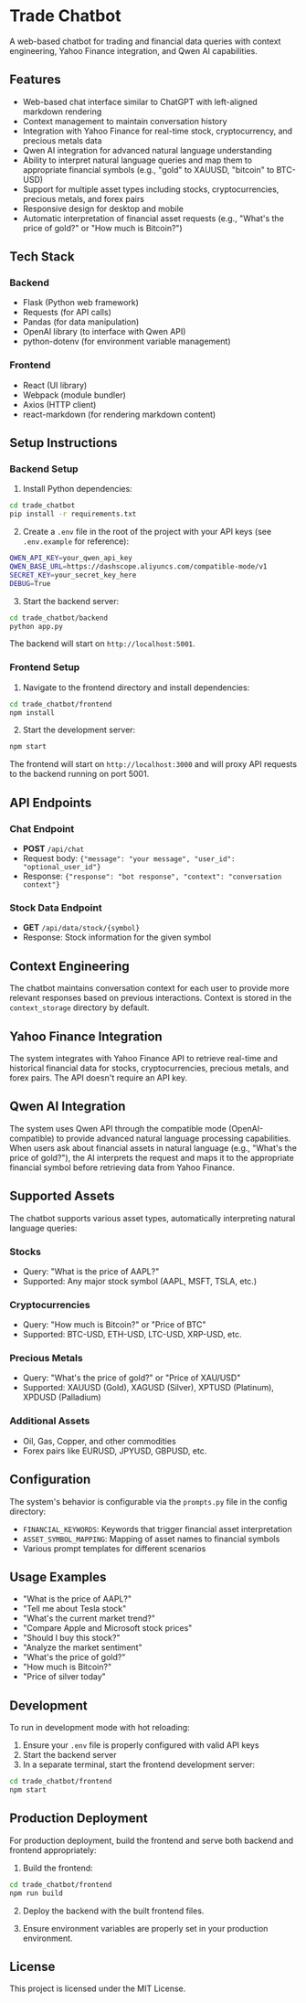 # Trade Chatbot

A web-based chatbot for trading and financial data queries with context engineering, Yahoo Finance integration, and Qwen AI capabilities.

## Features

- Web-based chat interface similar to ChatGPT with left-aligned markdown rendering
- Context management to maintain conversation history
- Integration with Yahoo Finance for real-time stock, cryptocurrency, and precious metals data
- Qwen AI integration for advanced natural language understanding
- Ability to interpret natural language queries and map them to appropriate financial symbols (e.g., "gold" to XAUUSD, "bitcoin" to BTC-USD)
- Support for multiple asset types including stocks, cryptocurrencies, precious metals, and forex pairs
- Responsive design for desktop and mobile
- Automatic interpretation of financial asset requests (e.g., "What's the price of gold?" or "How much is Bitcoin?")

## Tech Stack

### Backend
- Flask (Python web framework)
- Requests (for API calls)
- Pandas (for data manipulation)
- OpenAI library (to interface with Qwen API)
- python-dotenv (for environment variable management)

### Frontend
- React (UI library)
- Webpack (module bundler)
- Axios (HTTP client)
- react-markdown (for rendering markdown content)

## Setup Instructions

### Backend Setup

1. Install Python dependencies:
```bash
cd trade_chatbot
pip install -r requirements.txt
```

2. Create a `.env` file in the root of the project with your API keys (see `.env.example` for reference):
```bash
QWEN_API_KEY=your_qwen_api_key
QWEN_BASE_URL=https://dashscope.aliyuncs.com/compatible-mode/v1
SECRET_KEY=your_secret_key_here
DEBUG=True
```

3. Start the backend server:
```bash
cd trade_chatbot/backend
python app.py
```

The backend will start on `http://localhost:5001`.

### Frontend Setup

1. Navigate to the frontend directory and install dependencies:
```bash
cd trade_chatbot/frontend
npm install
```

2. Start the development server:
```bash
npm start
```

The frontend will start on `http://localhost:3000` and will proxy API requests to the backend running on port 5001.

## API Endpoints

### Chat Endpoint
- **POST** `/api/chat`
- Request body: `{"message": "your message", "user_id": "optional_user_id"}`
- Response: `{"response": "bot response", "context": "conversation context"}`

### Stock Data Endpoint
- **GET** `/api/data/stock/{symbol}`
- Response: Stock information for the given symbol

## Context Engineering

The chatbot maintains conversation context for each user to provide more relevant responses based on previous interactions. Context is stored in the `context_storage` directory by default.

## Yahoo Finance Integration

The system integrates with Yahoo Finance API to retrieve real-time and historical financial data for stocks, cryptocurrencies, precious metals, and forex pairs. The API doesn't require an API key.

## Qwen AI Integration

The system uses Qwen API through the compatible mode (OpenAI-compatible) to provide advanced natural language processing capabilities. When users ask about financial assets in natural language (e.g., "What's the price of gold?"), the AI interprets the request and maps it to the appropriate financial symbol before retrieving data from Yahoo Finance.

## Supported Assets

The chatbot supports various asset types, automatically interpreting natural language queries:

### Stocks
- Query: "What is the price of AAPL?"
- Supported: Any major stock symbol (AAPL, MSFT, TSLA, etc.)

### Cryptocurrencies
- Query: "How much is Bitcoin?" or "Price of BTC"
- Supported: BTC-USD, ETH-USD, LTC-USD, XRP-USD, etc.

### Precious Metals
- Query: "What's the price of gold?" or "Price of XAU/USD"
- Supported: XAUUSD (Gold), XAGUSD (Silver), XPTUSD (Platinum), XPDUSD (Palladium)

### Additional Assets
- Oil, Gas, Copper, and other commodities
- Forex pairs like EURUSD, JPYUSD, GBPUSD, etc.

## Configuration

The system's behavior is configurable via the `prompts.py` file in the config directory:
- `FINANCIAL_KEYWORDS`: Keywords that trigger financial asset interpretation
- `ASSET_SYMBOL_MAPPING`: Mapping of asset names to financial symbols
- Various prompt templates for different scenarios

## Usage Examples

- "What is the price of AAPL?"
- "Tell me about Tesla stock"
- "What's the current market trend?"
- "Compare Apple and Microsoft stock prices"
- "Should I buy this stock?"
- "Analyze the market sentiment"
- "What's the price of gold?"
- "How much is Bitcoin?"
- "Price of silver today"

## Development

To run in development mode with hot reloading:

1. Ensure your `.env` file is properly configured with valid API keys
2. Start the backend server
3. In a separate terminal, start the frontend development server:
```bash
cd trade_chatbot/frontend
npm start
```

## Production Deployment

For production deployment, build the frontend and serve both backend and frontend appropriately:

1. Build the frontend:
```bash
cd trade_chatbot/frontend
npm run build
```

2. Deploy the backend with the built frontend files.

3. Ensure environment variables are properly set in your production environment.

## License

This project is licensed under the MIT License.